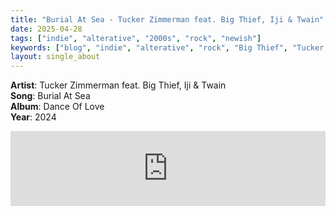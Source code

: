 ```yaml
---
title: "Burial At Sea - Tucker Zimmerman feat. Big Thief, Iji & Twain"
date: 2025-04-28
tags: ["indie", "alterative", "2000s", "rock", "newish"] 
keywords: ["blog", "indie", "alterative", "rock", "Big Thief", "Tucker Zimmerman"] #["indie-rock", "alterative", "rock", "lo-fi", "new", "60s", "70s", "80s", "90s", "2000s", "2010s", "2020s"]
layout: single_about
---
```


**Artist**: Tucker Zimmerman feat. Big Thief, Iji & Twain \
**Song**: Burial At Sea \
**Album**: Dance Of Love  \
**Year**: 2024

<iframe style="border: 0; width: 100%; height: 120px;" src="https://bandcamp.com/EmbeddedPlayer/album=2168047757/size=large/bgcol=ffffff/linkcol=0687f5/tracklist=false/artwork=small/track=1259411336/transparent=true/" seamless><a href="https://tuckerzimmerman.bandcamp.com/album/dance-of-love">Dance Of Love by Tucker Zimmerman feat. Big Thief, Iji &amp; Twain</a></iframe>